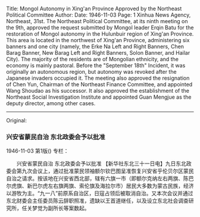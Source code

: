 Title: Mongol Autonomy in Xing'an Province Approved by the Northeast Political Committee
Author:
Date: 1946-11-03
Page: 1
Xinhua News Agency, Northeast, 31st. The Northeast Political Committee, at its ninth meeting on the 9th, approved the request submitted by Mongol leader Erqin Batu for the restoration of Mongol autonomy in the Hulunbuir region of Xing'an Province. This area is located in the northwest of Xing'an Province, administering six banners and one city (namely, the Erke Na Left and Right Banners, Chen Barag Banner, New Barag Left and Right Banners, Solon Banner, and Hailar City). The majority of the residents are of Mongolian ethnicity, and the economy is mainly pastoral. Before the "September 18th" Incident, it was originally an autonomous region, but autonomy was revoked after the Japanese invaders occupied it. The meeting also approved the resignation of Chen Yun, Chairman of the Northeast Finance Committee, and appointed Wang Shoudao as his successor. It also approved the establishment of the Northeast Social Investigation Institute and appointed Guan Mengjue as the deputy director, among other cases.



<hr /> 

Original: 


### 兴安省蒙民自治  东北政委会予以批准

1946-11-03
第1版()
专栏：

　　兴安省蒙民自治
    东北政委会予以批准
    【新华社东北三十一日电】九日东北政委会第九次会议上，通过批准蒙民领袖额尔钦巴图呈准恢复兴安省乎伦贝尔区蒙民自治之请求。按该地在兴安省西北部，辖有六旗一市（即额尔克纳左右两旗、陈巴尔虎旗、新巴尔虎左右旗两旗、索伦旗及海拉尔市）居民大多数为蒙古民族，经济以游牧为主。“九一八”前原系自治区，日寇占领后被取消自治。又本次会议并通过东北财委会主任委员陈云辞职照准，遗缺以王首道继任，以及设立东北社会调查研究所，任关梦觉为副所长等案数起。
